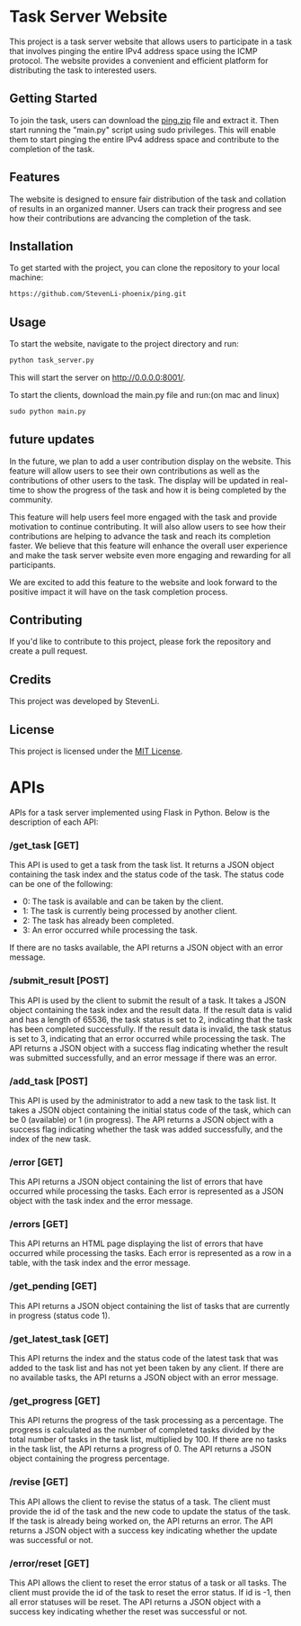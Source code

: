 # Task Server Website
This project is a task server website that allows users to participate in a task that involves pinging the entire IPv4 address space using the ICMP protocol. The website provides a convenient and efficient platform for distributing the task to interested users.

## Getting Started
To join the task, users can download the [ping.zip](https://github.com/StevenLi-phoenix/ping/releases/latest/download/ping.zip) file and extract it. Then start running the "main.py" script using sudo privileges. This will enable them to start pinging the entire IPv4 address space and contribute to the completion of the task.

## Features
The website is designed to ensure fair distribution of the task and collation of results in an organized manner. Users can track their progress and see how their contributions are advancing the completion of the task.

## Installation
To get started with the project, you can clone the repository to your local machine:
```bash
https://github.com/StevenLi-phoenix/ping.git
```

## Usage
To start the website, navigate to the project directory and run:
```python
python task_server.py
```
This will start the server on http://0.0.0.0:8001/.

To start the clients, download the main.py file and run:(on mac and linux)
 ```python
 sudo python main.py
 ```

## future updates
In the future, we plan to add a user contribution display on the website. This feature will allow users to see their own contributions as well as the contributions of other users to the task. The display will be updated in real-time to show the progress of the task and how it is being completed by the community.

This feature will help users feel more engaged with the task and provide motivation to continue contributing. It will also allow users to see how their contributions are helping to advance the task and reach its completion faster. We believe that this feature will enhance the overall user experience and make the task server website even more engaging and rewarding for all participants.

We are excited to add this feature to the website and look forward to the positive impact it will have on the task completion process.

## Contributing
If you'd like to contribute to this project, please fork the repository and create a pull request.

## Credits
This project was developed by StevenLi.

## License
This project is licensed under the [MIT License](https://opensource.org/licenses/MIT).

# APIs
APIs for a task server implemented using Flask in Python. Below is the description of each API:

### /get_task [GET]
This API is used to get a task from the task list. It returns a JSON object containing the task index and the status code of the task. The status code can be one of the following:

- 0: The task is available and can be taken by the client.
- 1: The task is currently being processed by another client.
- 2: The task has already been completed.
- 3: An error occurred while processing the task.

If there are no tasks available, the API returns a JSON object with an error message.

### /submit_result [POST]

This API is used by the client to submit the result of a task. It takes a JSON object containing the task index and the result data. If the result data is valid and has a length of 65536, the task status is set to 2, indicating that the task has been completed successfully. If the result data is invalid, the task status is set to 3, indicating that an error occurred while processing the task. The API returns a JSON object with a success flag indicating whether the result was submitted successfully, and an error message if there was an error.

### /add_task [POST]

This API is used by the administrator to add a new task to the task list. It takes a JSON object containing the initial status code of the task, which can be 0 (available) or 1 (in progress). The API returns a JSON object with a success flag indicating whether the task was added successfully, and the index of the new task.

### /error [GET]

This API returns a JSON object containing the list of errors that have occurred while processing the tasks. Each error is represented as a JSON object with the task index and the error message.

### /errors [GET]

This API returns an HTML page displaying the list of errors that have occurred while processing the tasks. Each error is represented as a row in a table, with the task index and the error message.

### /get_pending [GET]

This API returns a JSON object containing the list of tasks that are currently in progress (status code 1).

### /get_latest_task [GET]

This API returns the index and the status code of the latest task that was added to the task list and has not yet been taken by any client. If there are no available tasks, the API returns a JSON object with an error message.

### /get_progress [GET]

This API returns the progress of the task processing as a percentage. The progress is calculated as the number of completed tasks divided by the total number of tasks in the task list, multiplied by 100. If there are no tasks in the task list, the API returns a progress of 0. The API returns a JSON object containing the progress percentage.

### /revise [GET]

This API allows the client to revise the status of a task. The client must provide the id of the task and the new code to update the status of the task. If the task is already being worked on, the API returns an error. The API returns a JSON object with a success key indicating whether the update was successful or not.

### /error/reset [GET]

This API allows the client to reset the error status of a task or all tasks. The client must provide the id of the task to reset the error status. If id is -1, then all error statuses will be reset. The API returns a JSON object with a success key indicating whether the reset was successful or not.
